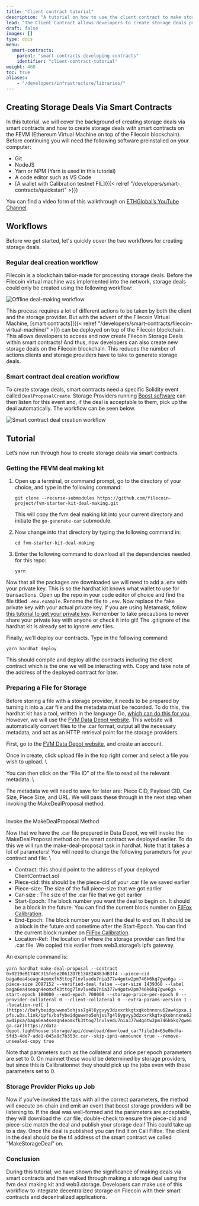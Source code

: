 ```yaml
---
title: "Client contract tutorial"
description: "A tutorial on how to use the client contract to make storage deals using smart contracts."
lead: "The Client Contract allows developers to create storage deals programmatically via smart contracts."
draft: false
images: []
type: docs
menu:
  smart-contracts:
    parent: "smart-contracts-developing-contracts"
    identifier: "client-contract-tutorial"
weight: 460
toc: true
aliases:
    - "/developers/infrastructure/libraries/"
---
```


## Creating Storage Deals Via Smart Contracts

In this tutorial, we will cover the background of creating storage deals via smart contracts and how to create storage deals with smart contracts on the FEVM (Ethereum Virtual Machine on top of the Filecoin blockchain). Before continuing you will need the following software preinstalled on your computer:

- Git
- NodeJS
- Yarn or NPM (Yarn is used in this tutorial)
- A code editor such as VS Code
- [A wallet with Calibration testnet FIL]({{< relref "/developers/smart-contracts/quickstart" >}})

You can find a video form of this walkthrough on [ETHGlobal’s YouTube Channel](https://www.youtube.com/watch?v=27EV3gQGY9k). 

## Workflows

Before we get started, let's quickly cover the two workflows for creating storage deals.

### Regular deal creation workflow

Filecoin is a blockchain tailor-made for processing storage deals. Before the Filecoin virtual machine was implemented into the network, storage deals could only be created using the following workflow:

![Offline deal-making workflow](deal-workflow.png)

This process requires a lot of different actions to be taken by both the client and the storage provider. But with the advent of the Filecoin Virtual Machine, [smart contracts]({{< relref "/developers/smart-contracts/filecoin-virtual-machine/" >}}) can be deployed on top of the Filecoin blockchain. This allows developers to access and now create Filecoin Storage Deals within smart contracts! And thus, now developers can also create new storage deals on the Filecoin blockchain. This reduces the number of actions clients and storage providers have to take to generate storage deals.

### Smart contract deal creation workflow

To create storage deals, smart contracts need a specific Solidity event called `DealProposalCreate`. Storage Providers running [Boost software](https://boost.filecoin.io/) can then listen for this event and, if the deal is acceptable to them, pick up the deal automatically. The workflow can be seen below.

![Smart contract deal creation workflow](new-deal-workflow.png)

## Tutorial

Let’s now run through how to create storage deals via smart contracts.

### Getting the FEVM deal making kit

1. Open up a terminal, or command prompt, go to the directory of your choice, and type in the following command:

    ```shell
    git clone --recurse-submodules https://github.com/filecoin-project/fvm-starter-kit-deal-making.git
    ```

    This will copy the fvm deal making kit into your current directory and initiate the `go-generate-car` submodule. 

1. Now change into that directory by typing the following command in:

    ```shell
    cd fvm-starter-kit-deal-making
    ```

1. Enter the following command to download all the dependencies needed for this repo:

    ```shell
    yarn
    ```

Now that all the packages are downloaded we will need to add a .env with your private key. This is so the hardhat kit knows what wallet to use for transactions. Open up the repo in your code editor of choice and find the file titled `.env.example`. Rename the file to `.env`. Now replace the fake private key with your actual private key. If you are using Metamask, follow [this tutorial to get your private key](https://support.metamask.io/hc/en-us/articles/360015289632-How-to-export-an-account-s-private-key#:~:text=On%20the%20account%20page%2C%20click,click%20%E2%80%9CConfirm%E2%80%9D%20to%20proceed.). Remember to take precautions to never share your private key with anyone or check it into git! The .gitignore of the hardhat kit is already set to ignore .env files.

Finally, we’ll deploy our contracts. Type in the following command:

`yarn hardhat deploy`

This should compile and deploy all the contracts including the client contract which is the one we will be interacting with. Copy and take note of the address of the deployed contract for later. 


### Preparing a File for Storage

Before storing a file with a storage provider, it needs to be prepared by turning it into a .car file and the metadata must be recorded. To do this, the hardhat kit has a tool, written in the language Go, [which can do this for you](https://github.com/filecoin-project/fevm-hardhat-kit/tree/main/tools). However, we will use the [FVM Data Depot website](https://data.lighthouse.storage/). This website will automatically convert files to the .car format, output all the necessary metadata, and act as an HTTP retrieval point for the storage providers.

First, go to the [FVM Data Depot website](https://data.lighthouse.storage/), and create an account.

Once in create, click upload file in the top right corner and select a file you wish to upload. \


You can then click on the “File ID” of the file to read all the relevant metadata. \


The metadata we will need to save for later are: Piece CID, Payload CID, Car Size, Piece Size, and URL. We will pass these through in the next step when invoking the MakeDealProposal method. 

 \
Invoke the MakeDealProposal Method

Now that we have the .car file prepared in Data Depot, we will invoke the MakeDealProposal method on the smart contract we deployed earlier. To do this we will run the make-deal-proposal task in hardhat. Note that it takes a lot of parameters! You will need to change the following parameters for your contract and file: \




* Contract: this should point to the address of your deployed ClientContract.sol
* Piece-cid: this should be the piece-cid of your .car file we saved earlier
* Piece-size: The size of the full piece-size that we got earlier
* Car-size : The size of the .car file that we got earlier
* Start-Epoch: The block number you want the deal to begin on. It should be a block in the future. You can find the current block number on [FilFox Calibration](https://calibration.filfox.info/en). 
* End-Epoch: The block number you want the deal to end on. It should be a block in the future and sometime after the Start-Epoch. You can find the current block number on [FilFox Calibration](https://calibration.filfox.info/en). 
* Location-Ref: The location of where the storage provider can find the .car file. We copied this earlier from web3.storage’s ipfs gateway.

An example command is: \
 \
`yarn hardhat make-deal-proposal --contract 0x0219eB1740C315fe5e20612D7E13AE2A883dB3f4 --piece-cid baga6ea4seaqn4eomxfk3ttog7lnvlvedu7nia377w4gotw2pm746k6kq7gwe6ga --piece-size 2097152 --verified-deal false --car-size 1439368 --label baga6ea4seaqn4eomxfk3ttog7lnvlvedu7nia377w4gotw2pm746k6kq7gwe6ga --start-epoch 180000 --end-epoch 700000 --storage-price-per-epoch 0 --provider-collateral 0 --client-collateral 0 --extra-params-version 1 --location-ref[ ](https://bafybeidguwwno5ohjss7g4l6ygvyy3dzxxrkkgtxqkobnnxnu62aw4ipxa.ipfs.w3s.link/ipfs/bafybeidguwwno5ohjss7g4l6ygvyy3dzxxrkkgtxqkobnnxnu62aw4ipxa/baga6ea4seaqn4eomxfk3ttog7lnvlvedu7nia377w4gotw2pm746k6kq7gwe6ga.car)https://data-depot.lighthouse.storage/api/download/download_car?fileId=65e0bdfa-5fd3-4de7-ade1-045a8c7b353c.car--skip-ipni-announce true --remove-unsealed-copy true`

Note that parameters such as the collateral and price per epoch parameters are set to 0. On mainnet these would be determined by storage providers, but since this is Calibrationnet they should pick up the jobs even with these parameters set to 0.


### Storage Provider Picks up Job

Now if you’ve invoked the task with all the correct parameters, the method will execute on-chain and emit an event that boost storage providers will be listening to. If the deal was well-formed and the parameters are acceptable, they will download the .car file, double-check to ensure the piece-cid and piece-size match the deal and publish your storage deal! This could take up to a day. Once the deal is published you can find it on Cali Filfox. The client in the deal should be the t4 address of the smart contract we called “MakeStorageDeal” on.


### Conclusion

During this tutorial, we have shown the significance of making deals via smart contracts and then walked through making a storage deal using the fvm deal making kit and web3.storage. Developers can make use of this workflow to integrate decentralized storage on Filecoin with their smart contracts and decentralized applications. 
